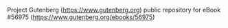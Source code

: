 Project Gutenberg (https://www.gutenberg.org) public repository for
eBook #56975 (https://www.gutenberg.org/ebooks/56975)
